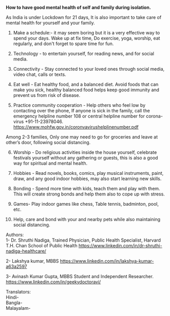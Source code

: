 **How to have good mental health of self and family during isolation.**


As India is under Lockdown for 21 days, It is also important to take care of mental health for yourself and your family.

1. Make a schedule:- it may seem boring but it is a very effective way to spend your days. Wake up at fix time, Do exercise, yoga, worship, eat regularly, and don't forget to spare time for fun.

2. Technology - to entertain yourself, for reading news, and for social media.

3. Connectivity - Stay connected to your loved ones through social media, video chat, calls or texts.

4. Eat well - Eat healthy food, and a balanced diet. Avoid foods that can make you sick, healthy balanced food helps keep good immunity and prevent us from risk of disease.

5. Practice community cooperation - Help others who feel low by contacting over the phone, If anyone is sick in the family, call the emergency helpline number 108 or central helpline number for corona-virus +91-11-23978046.
https://www.mohfw.gov.in/coronvavirushelplinenumber.pdf

Among 2-3 families, Only one may need to go for groceries and leave at other’s door, following social distancing.

6. Worship - Do religious activities inside the house yourself, celebrate festivals yourself without any gathering or guests, this is also a good way for spiritual and mental health.

7. Hobbies - Read novels, books, comics, play musical instruments, paint, draw, and any good indoor hobbies, may also start learning new skills.

8. Bonding - Spend more time with kids, teach them and play with them. This will create strong bonds and help them also to cope up with stress.

9. Games- Play indoor games like chess, Table tennis, badminton, pool, etc.

10. Help, care and bond with your and nearby pets while also maintaining social distancing.  

Authors:  
1- Dr. Shruthi Nadiga, Trained Physician, Public Health Specialist, Harvard T.H. Chan School of Public Health
https://www.linkedin.com/in/dr-shruthi-nadiga-healthcare/

2- Lakshya kumar, MBBS
https://www.linkedin.com/in/lakshya-kumar-a63a2597 

3- Avinash Kumar Gupta, MBBS Student and Independent Researcher.
https://www.linkedin.com/in/geekydoctoravi/

Translators:  
Hindi-   
Bangla-   
Malayalam-  
